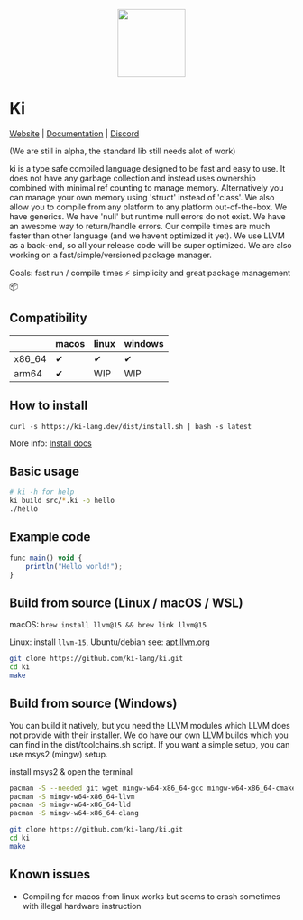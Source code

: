 
<div align="center">
<p>
    <img width="120" src="https://raw.githubusercontent.com/ki-lang/ki/master/misc/ki-logo-circle.png">
</p>
</div>

# Ki

[Website](https://ki-lang.dev) | [Documentation](https://ki-lang.dev/docs) | [Discord](https://discord.gg/T7pR6fm6SC)

(We are still in alpha, the standard lib still needs alot of work)

ki is a type safe compiled language designed to be fast and easy to use. It does not have any garbage collection and instead uses ownership combined with minimal ref counting to manage memory. Alternatively you can manage your own memory using 'struct' instead of 'class'. We also allow you to compile from any platform to any platform out-of-the-box. We have generics. We have 'null' but runtime null errors do not exist. We have an awesome way to return/handle errors. Our compile times are much faster than other language (and we havent optimized it yet). We use LLVM as a back-end, so all your release code will be super optimized. We are also working on a fast/simple/versioned package manager.

Goals: fast run / compile times ⚡ simplicity and great package management 📦

## Compatibility

|        | macos | linux | windows |
| ------ | ----- | ----- | ------- |
| x86_64 | ✔     | ✔     | ✔       |
| arm64  | ✔     | WIP   | WIP     |

## How to install

```
curl -s https://ki-lang.dev/dist/install.sh | bash -s latest
```

More info:  [Install docs](https://ki-lang.dev/docs/dev/install)

## Basic usage

```bash
# ki -h for help
ki build src/*.ki -o hello
./hello
```

## Example code

```js
func main() void {
    println("Hello world!");
}
```

## Build from source (Linux / macOS / WSL)

macOS: `brew install llvm@15 && brew link llvm@15`

Linux: install `llvm-15`, Ubuntu/debian see: [apt.llvm.org](https://apt.llvm.org/)

```bash
git clone https://github.com/ki-lang/ki.git
cd ki
make
```

## Build from source (Windows)

You can build it natively, but you need the LLVM modules which LLVM does not provide with their installer. We do have our own LLVM builds which you can find in the dist/toolchains.sh script. If you want a simple setup, you can use msys2 (mingw) setup.

install msys2 & open the terminal

```bash
pacman -S --needed git wget mingw-w64-x86_64-gcc mingw-w64-x86_64-cmake make mingw-w64-x86_64-python3 autoconf libtool
pacman -S mingw-w64-x86_64-llvm
pacman -S mingw-w64-x86_64-lld
pacman -S mingw-w64-x86_64-clang

git clone https://github.com/ki-lang/ki.git
cd ki
make
```

## Known issues

- Compiling for macos from linux works but seems to crash sometimes with illegal hardware instruction

